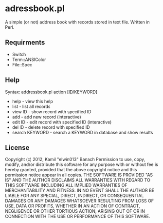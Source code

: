 adressbook.pl
=============

A simple (or not) address book with records stored in text file. Written in Perl.

Requirments
-----------
  * Switch
  * Term::ANSIColor
  * File::Spec

Help
----

Syntax: addressbook.pl action [ID/KEYWORD]
 * help            - view this help
 * list            - list all records
 * view ID         - show record with specified ID
 * add             - add new record (interactive)
 * edit ID         - edit record with specified ID (interactive)
 * del ID          - delete record with specified ID
 * search KEYWORD  - search a KEYWORD in database and show results
  

License
-------

Copyright (c) 2012, Kamil "elwin013" Banach
Permission to use, copy, modify, and/or distribute this software for any 
purpose with or without fee is hereby granted, provided that the above 
copyright notice and this permission notice appear in all copies. 
THE SOFTWARE IS PROVIDED "AS IS" AND THE AUTHOR DISCLAIMS ALL WARRANTIES
WITH REGARD TO THIS SOFTWARE INCLUDING ALL IMPLIED WARRANTIES OF
MERCHANTABILITY AND FITNESS. IN NO EVENT SHALL THE AUTHOR BE LIABLE FOR
ANY SPECIAL, DIRECT, INDIRECT, OR CONSEQUENTIAL DAMAGES OR ANY DAMAGES
WHATSOEVER RESULTING FROM LOSS OF USE, DATA OR PROFITS, WHETHER IN AN
ACTION OF CONTRACT, NEGLIGENCE OR OTHER TORTIOUS ACTION, ARISING OUT OF
OR IN CONNECTION WITH THE USE OR PERFORMANCE OF THIS SOFTWARE.
